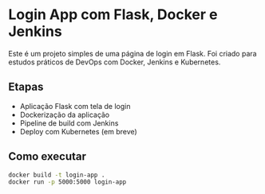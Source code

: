 # Login App com Flask, Docker e Jenkins

Este é um projeto simples de uma página de login em Flask. Foi criado para estudos práticos de DevOps com Docker, Jenkins e Kubernetes.

## Etapas

-  Aplicação Flask com tela de login
-  Dockerização da aplicação
-  Pipeline de build com Jenkins
-  Deploy com Kubernetes (em breve)

## Como executar

```bash
docker build -t login-app .
docker run -p 5000:5000 login-app

